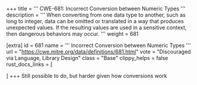+++
title = '''
CWE-681: Incorrect Conversion between Numeric Types
'''
description	= '''
When converting from one data type to another, such as long to integer, data can be omitted or translated in a way that produces unexpected values. If the resulting values are used in a sensitive context, then dangerous behaviors may occur.
'''
weight = 681

[extra]
id = 681
name = '''
Incorrect Conversion between Numeric Types
'''
url = "https://cwe.mitre.org/data/definitions/681.html"
vote = "Discouraged via Language, Library Design"
class = "Base"
clippy_helps = false
rust_docs_links = [
	
]
+++
Still possible to do, but harder given how conversions work